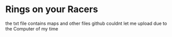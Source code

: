 # Rings on your Racers

the txt file contains maps and other files github couldnt let me upload due to the Computer of my time
